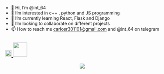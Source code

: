 - 👋 Hi, I’m @int_64
- 👀 I’m interested in c++ , python and JS programming
- 🌱 I’m currently learning React, Flask and Django
- 💞️ I’m looking to collaborate on different projects
- 📫 How to reach me carlosr301101@gmail.com and @int_64 on telegram

<h2> &#8203 &#8203
	<a href="https://t.me/int?64">
		<img width="20px" src="https://simpleicons.now.sh/telegram/4c5861" />
  </a>
  <a href="https://www.linkedin.com/in/carlos-rafael-gonzález-alejo-122559239">
   <img width="45px" src="https://skillicons.dev/icons?i=linkedin,&perline=14" / >
    
  </a>
</h2>



<!---
int_64 is a ✨ special ✨ repository because its `README.md` (this file) appears on your GitHub profile.
You can click the Preview link to take a look at your changes.
--->

<!--tech stack icons-->
<p align="center">
  <a href="https://skillicons.dev">
    <img src="https://skillicons.dev/icons?i=django,cpp,css,html,js,linux,arch,anaconda,py,&perline=14" />
</a>
</p>
